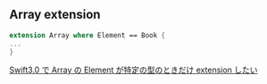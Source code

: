 ## Array extension

```swift
extension Array where Element == Book {
...
}
```

[Swift3.0 で Array の Element が特定の型のときだけ extension したい](https://qiita.com/kuroyam/items/628911051f1ee823d300)
